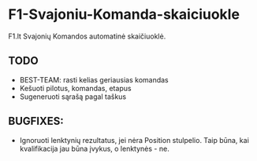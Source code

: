 F1-Svajoniu-Komanda-skaiciuokle
================================

F1.lt Svajonių Komandos automatinė skaičiuoklė.

TODO
--
* BEST-TEAM: rasti kelias geriausias komandas
* Kešuoti pilotus, komandas, etapus
* Sugeneruoti sąrašą pagal taškus

BUGFIXES:
--
* Ignoruoti lenktynių rezultatus, jei nėra Position stulpelio. Taip būna, kai kvalifikacija jau būna įvykus, o lenktynės - ne.
